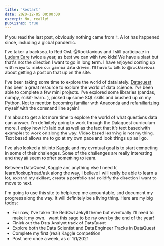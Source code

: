 ```yaml
---
title: 'Restart'
date: 2020-12-05 00:00:00
excerpt: No, really!
published: true
---
```


If you read the last post, obviously nothing came from it.  A lot has happened since, including a global pandemic.

I've taken a backseat to Red Owl.  @Rocktavious and I still participate in [Ludum Dare](https://ldjam.com/) twice a year, as best we can with two kids!  We have a blast but that's not the direction I want to go in long term.  I have enjoyed coming up with ways to make our games data driven.  I'll have to talk to @rocktavious about getting a post on that up on the site.

I've been taking some time to explore the world of data lately.  [Dataquest](https://Dataquest.io) has been a great resource to explore the world of data science.  I've been able to complete a few mini projects.  I've explored some libraries (pandas, numpy, scikit-learn...), picked up some SQL skills and brushed up on my Python.  Not to mention becoming familiar with Anaconda and refamiliarizing myself with the command line again!

I'm about to get a lot more time to explore the world of what questions data can answer.  I'm definitely going to work through the Dataquest curriculum more.  I enjoy how it's laid out as well as the fact that it's text based with examples to work on along the way.  Video based learning is not my thing.  Text based allows me to go at my own pace and look things up as I go.

I've also looked a bit into [Kaggle](https://kaggle.com) and my eventual goal is to start competing in some of their challenges.  Some of the challenges are really interesting and they all seem to offer something to learn.

Between DataQuest, Kaggle and anything else I need to learn/lookup/read/ask along the way, I believe I will really be able to learn a lot, expand my skillset, create a portfolio and solidify the direction I want to move to next.

I'm going to use this site to help keep me accountable, and document my progress along the way.  It will definitely be a living thing.  Here are my big todos:

- For now, I've taken the RedOwl Jekyll theme but eventually I'll need to make it my own.  I want this page to be my own by the end of the year!
- Finish out the Data Analyst track of DataQuest
- Explore both the Data Scientist and Data Engineer Tracks in DataQuest
- Complete my first (real) Kaggle competition
- Post here once a week, as of 1/1/2021